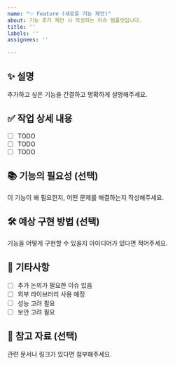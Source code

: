 ```yaml
---
name: "✨ Feature (새로운 기능 제안)"
about: 기능 추가 제안 시 작성하는 이슈 템플릿입니다.
title: ''
labels: ''
assignees: ''

---
```


## ✨ 설명
추가하고 싶은 기능을 간결하고 명확하게 설명해주세요.

## ✅ 작업 상세 내용
- [ ] TODO
- [ ] TODO
- [ ] TODO

## 📚 기능의 필요성 (선택)
이 기능이 왜 필요한지, 어떤 문제를 해결하는지 작성해주세요.

## 🛠️ 예상 구현 방법 (선택)
기능을 어떻게 구현할 수 있을지 아이디어가 있다면 적어주세요.

## 🔖 기타사항
- [ ]  추가 논의가 필요한 이슈 있음
- [ ]  외부 라이브러리 사용 예정
- [ ]  성능 고려 필요
- [ ]  보안 고려 필요

## 🔗 참고 자료 (선택)
관련 문서나 링크가 있다면 첨부해주세요.
